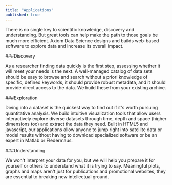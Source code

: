 ```yaml
---
title: "Applications"
published: true
---
```


There is no single key to scientific knowledge, discovery and understanding. But great tools can help make the path to those goals be much more efficient. Axiom Data Science designs and builds web-based software to explore data and increase its overall impact.

###Discovery

As a researcher finding data quickly is the first step, assessing whether it will meet your needs is the next. A well-managed catalog of data sets should be easy to browse and search without a priori knowledge of specific, defined keywords, it should provide robust metadata, and it should provide direct access to the data. We build these from your existing archive.

###Exploration

Diving into a dataset is the quickest way to find out if it's worth pursuing quantitative analysis. We build intuitive visualization tools that allow users interactively explore diverse datasets through time, depth and space (higher dimensions too) and extract the data they need. Built in HTML5 and javascript, our applications allow anyone to jump right into satellite data or model results without having to download specialized software or be an expert in Matlab or Fledermaus.

###Understanding

We won't interpret your data for you, but we will help you prepare it for yourself or others to understand what it is trying to say. Meaningful plots, graphs and maps aren't just for publications and promotional websites, they are essential to breaking new intellectual ground.